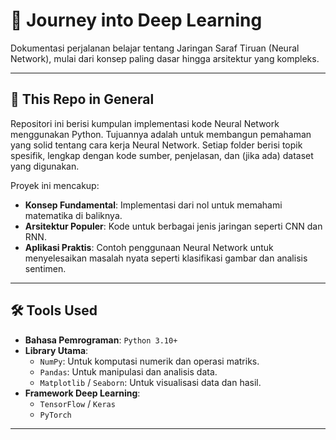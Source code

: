 # 🧠 Journey into Deep Learning

Dokumentasi perjalanan belajar tentang Jaringan Saraf Tiruan (Neural Network), mulai dari konsep paling dasar hingga arsitektur yang kompleks.

---

## 📖 This Repo in General

Repositori ini berisi kumpulan implementasi kode Neural Network menggunakan Python. Tujuannya adalah untuk membangun pemahaman yang solid tentang cara kerja Neural Network. Setiap folder berisi topik spesifik, lengkap dengan kode sumber, penjelasan, dan (jika ada) dataset yang digunakan.

Proyek ini mencakup:
* **Konsep Fundamental**: Implementasi dari nol untuk memahami matematika di baliknya.
* **Arsitektur Populer**: Kode untuk berbagai jenis jaringan seperti CNN dan RNN.
* **Aplikasi Praktis**: Contoh penggunaan Neural Network untuk menyelesaikan masalah nyata seperti klasifikasi gambar dan analisis sentimen.

---

## 🛠️ Tools Used

* **Bahasa Pemrograman**: `Python 3.10+`
* **Library Utama**:
    * `NumPy`: Untuk komputasi numerik dan operasi matriks.
    * `Pandas`: Untuk manipulasi dan analisis data.
    * `Matplotlib` / `Seaborn`: Untuk visualisasi data dan hasil.
* **Framework Deep Learning**:
    * `TensorFlow` / `Keras`
    * `PyTorch`
---